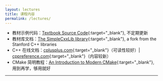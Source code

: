 ```yaml
---
layout: lectures
title: 课程内容
permalink: /lectures/
---
```


- 教材示例代码：[Textbook Source Code](https://github.com/xuehao/Programming-Abstractions-in-Cpp){:target="_blank"}, 不定期更新
- 教材库文档：[The SimpleCxxLib library](https://cppdoc.stickmind.com/){:target="_blank"}, a fork from the Stanford C++ libraries
- C++ 在线文档：[cplusplus.com](https://cplusplus.com/reference/){:target="_blank"}（可读性较好）\|  [cppreference.com](https://en.cppreference.com/w/){:target="_blank"}（内容较新）
- CMake 简明教程：[An Introduction to Modern CMake](https://cliutils.gitlab.io/modern-cmake/){:target="_blank"}, 用到再学，够用就好

---
